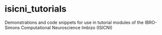 # isicni_tutorials
Demonstrations and code snippets for use in tutorial modules of the IBRO-Simons Computational Neuroscience Imbizo (ISICNI)
